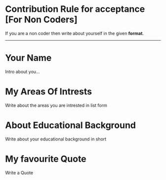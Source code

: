 # Contribution Rule for acceptance [For Non Coders]

If you are a non coder then write about yourself in the given **format**.
<hr>

# Your Name

Intro about you...

# My Areas Of Intrests

Write about the areas you are intrested in list form

# About Educational Background

Write about your educational background in short

# My favourite Quote

Write a Quote
